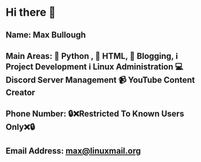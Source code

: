 # Hi there 👋

## Name: Max Bullough
## Main Areas: :snake: Python , :page_facing_up: HTML, :pencil: Blogging, :information_source: Project Development :information_source: Linux Administration :computer: Discord Server Management :video_camera: YouTube Content Creator
## Phone Number: :lock::x:Restricted To Known Users Only:x::lock:
## Email Address: max@linuxmail.org
